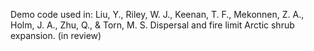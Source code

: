Demo code used in:
Liu, Y., Riley, W. J., Keenan, T. F., Mekonnen, Z. A., Holm, J. A., Zhu, Q., & Torn, M. S. Dispersal and fire limit Arctic shrub expansion. (in review)

